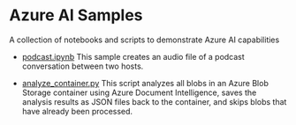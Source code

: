 # Azure AI Samples

A collection of notebooks and scripts to demonstrate Azure AI capabilities

- [podcast.ipynb](notebooks/podcast.ipynb) This sample creates an audio file of a podcast conversation between two hosts.

- [analyze_container.py](document_intelligence/analyze_container.py) This script analyzes all blobs in an Azure Blob Storage container using Azure Document Intelligence, saves the analysis results as JSON files back to the container, and skips blobs that have already been processed.